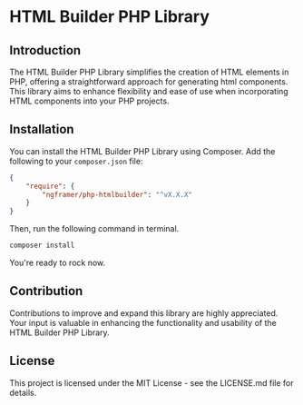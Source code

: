 # HTML Builder PHP Library

## Introduction

The HTML Builder PHP Library simplifies the creation of HTML elements in PHP, offering a straightforward approach for generating html components. This library aims to enhance flexibility and ease of use when incorporating HTML components into your PHP projects.

## Installation

You can install the HTML Builder PHP Library using Composer. Add the following to your `composer.json` file:

```json
{
    "require": {
        "ngframer/php-htmlbuilder": "^vX.X.X"
    }
}
````

Then, run the following command in terminal.

````bash
composer install
````

You're ready to rock now.

## Contribution

Contributions to improve and expand this library are highly appreciated. Your input is valuable in enhancing the functionality and usability of the HTML Builder PHP Library.

## License

This project is licensed under the MIT License - see the LICENSE.md file for details.

